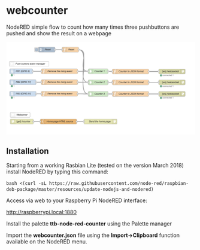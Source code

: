 # webcounter

NodeRED simple flow to count how many times three pushbuttons are pushed and show the result on a webpage

![Screenshoot](/screenshoot.png)


## Installation

Starting from a working Rasbian Lite (tested on the version March 2018) install NodeRED by typing this command:

```
bash <(curl -sL https://raw.githubusercontent.com/node-red/raspbian-deb-package/master/resources/update-nodejs-and-nodered)
```

Access via web to your Raspberry Pi NodeRED interface:

<http://raspberrypi.local:1880>
 
Install the palette __ttb-node-red-counter__ using the Palette manager

Import the __webcounter.json__ file using the __Import->Clipboard__ function available on the NodeRED menu.

